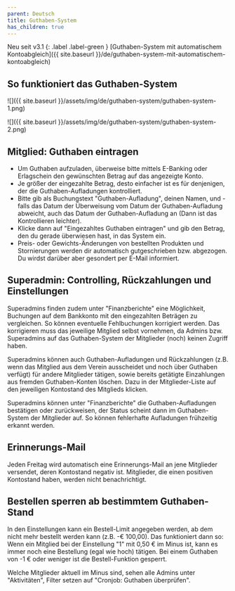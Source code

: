 ```yaml
---
parent: Deutsch
title: Guthaben-System
has_children: true
---
```


Neu seit v3.1
{: .label .label-green }
[Guthaben-System mit automatischem Kontoabgleich]({{ site.baseurl }}/de/guthaben-system-mit-automatischem-kontoabgleich)

## So funktioniert das Guthaben-System

![]({{ site.baseurl }}/assets/img/de/guthaben-system/guthaben-system-1.png)

![]({{ site.baseurl }}/assets/img/de/guthaben-system/guthaben-system-2.png)

## Mitglied: Guthaben eintragen
* Um Guthaben aufzuladen, überweise bitte mittels E-Banking oder Erlagschein den gewünschten Betrag auf das angezeigte Konto.
* Je größer der eingezahlte Betrag, desto einfacher ist es für denjenigen, der die Guthaben-Aufladungen kontrolliert.
* Bitte gib als Buchungstext "Guthaben-Aufladung", deinen Namen, und - falls das Datum der Überweisung vom Datum der Guthaben-Aufladung abweicht, auch das Datum der Guthaben-Aufladung an (Dann ist das Kontrollieren leichter).
* Klicke dann auf  "Eingezahltes Guthaben eintragen" und gib den Betrag, den du gerade überwiesen hast, in das System ein.
* Preis- oder Gewichts-Änderungen von bestellten Produkten und Stornierungen werden dir automatisch gutgeschrieben bzw. abgezogen. Du wirdst darüber aber gesondert per E-Mail informiert.

## Superadmin: Controlling, Rückzahlungen und Einstellungen
Superadmins finden zudem unter "Finanzberichte" eine Möglichkeit, Buchungen auf dem Bankkonto mit den eingezahlten Beträgen zu vergleichen. So können eventuelle Fehlbuchungen korrigiert werden. Das korrigieren muss das jeweilige Mitglied selbst vornehmen, da Admins bzw. Superadmins auf das Guthaben-System der Mitglieder (noch) keinen Zugriff haben.

Superadmins können auch Guthaben-Aufladungen und Rückzahlungen (z.B. wenn das Mitglied aus dem Verein ausscheidet und noch über Guthaben verfügt) für andere Mitglieder tätigen, sowie bereits getätigte Einzahlungen aus fremden Guthaben-Konten löschen. Dazu in der Mitglieder-Liste auf den jeweiligen Kontostand des Mitglieds klicken.

Superadmins können unter "Finanzberichte" die Guthaben-Aufladungen bestätigen oder zurückweisen, der Status scheint dann im Guthaben-System der Mitglieder auf. So können fehlerhafte Aufladungen frühzeitig erkannt werden.

## Erinnerungs-Mail
Jeden Freitag wird automatisch eine Erinnerungs-Mail an jene Mitglieder versendet, deren Kontostand negativ ist. Mitglieder, die einen positiven Kontostand haben, werden nicht benachrichtigt.

## Bestellen sperren ab bestimmtem Guthaben-Stand
In den Einstellungen kann ein Bestell-Limit angegeben werden, ab dem nicht mehr bestellt werden kann (z.B. -€ 100,00).
Das funktioniert dann so: Wenn ein Mitglied bei der Einstellung "1" mit 0,50 € im Minus ist, kann es immer noch eine Bestellung (egal wie hoch) tätigen. Bei einem Guthaben von -1 € oder weniger ist die Bestell-Funktion gesperrt.

Welche Mitglieder aktuell im Minus sind, sehen alle Admins unter "Aktivitäten", Filter setzen auf "Cronjob: Guthaben überprüfen".
